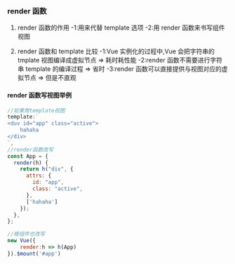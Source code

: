 ### render 函数

1. render 函数的作用
   -1:用来代替 template 选项
   -2:用 render 函数来书写组件视图

2. render 函数和 template 比较
   -1:Vue 实例化的过程中,Vue 会把字符串的 tmplate 视图编译成虚拟节点 => 耗时耗性能
   -2:render 函数不需要进行字符串 template 的编译过程 => 省时
   -3:render 函数可以直接提供与视图对应的虚拟节点 => 但是不直观

#### render 函数写视图举例

```js
//如果用template视图
template:`
<duv id="app" class="active">
    hahaha
</div>
`,
//render函数改写
const App = {
  render(h) {
    return h("div", {
      attrs: {
        id: "app",
        class: "active",
      },
      ['hahaha']
    });
  },
};

//根组件也改写
new Vue({
    render:h => h(App)
}).$mount('#app')
```

